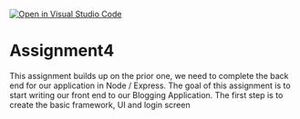 [![Open in Visual Studio Code](https://classroom.github.com/assets/open-in-vscode-f059dc9a6f8d3a56e377f745f24479a46679e63a5d9fe6f495e02850cd0d8118.svg)](https://classroom.github.com/online_ide?assignment_repo_id=6381146&assignment_repo_type=AssignmentRepo)
# Assignment4

This assignment builds up on the prior one, we need to complete the back end for our application in 
Node / Express. 
The goal of this assignment is to start writing our front end to our Blogging Application. The first step is 
to create the basic framework, UI and login screen
